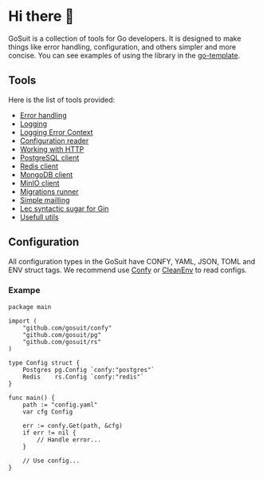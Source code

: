 # Hi there 👋

GoSuit is a collection of tools for Go developers. It is designed to make things like error handling, configuration, and others simpler and more concise. You can see examples of using the library in the <a href="https://github.com/nikitaSstepanov/go-template">go-template</a>.

## Tools

Here is the list of tools provided:

- <a href="https://github.com/gosuit/e">Error handling</a>
- <a href="https://github.com/gosuit/sl">Logging</a>
- <a href="https://github.com/gosuit/lec">Logging Error Context</a>
- <a href="https://github.com/gosuit/confy">Configuration reader</a>
- <a href="https://github.com/gosuit/httper">Working with HTTP</a>
- <a href="https://github.com/gosuit/pg">PostgreSQL client</a>
- <a href="https://github.com/gosuit/rs">Redis client</a>
- <a href="https://github.com/gosuit/mongo">MongoDB client</a>
- <a href="https://github.com/gosuit/minio">MinIO client</a>
- <a href="https://github.com/gosuit/migrate">Migrations runner</a>
- <a href="https://github.com/gosuit/mail">Simple mailling</a>
- <a href="https://github.com/gosuit/gins">Lec syntactic sugar for Gin</a>
- <a href="https://github.com/gosuit/utils">Usefull utils</a>

## Configuration

All configuration types in the GoSuit have CONFY, YAML, JSON, TOML and ENV struct tags. We recommend use <a href="https://github.com/gosuit/confy">Confy</a> or <a href="https://github.com/ilyakaznacheev/cleanenv">CleanEnv</a> to read configs.

### Exampe

```golang
package main

import (
	"github.com/gosuit/confy"
	"github.com/gosuit/pg"
	"github.com/gosuit/rs"
)

type Config struct {
	Postgres pg.Config `confy:"postgres"`
	Redis    rs.Config `confy:"redis"`
}

func main() {
	path := "config.yaml"
	var cfg Config

	err := confy.Get(path, &cfg)
	if err != nil {
		// Handle error...
	}

	// Use config...
}

```
